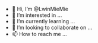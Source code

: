 - 👋 Hi, I’m @LwinMieMie
- 👀 I’m interested in ...
- 🌱 I’m currently learning ...
- 💞️ I’m looking to collaborate on ...
- 📫 How to reach me ...

<!---
LwinMieMie/LwinMieMie is a ✨ special ✨ repository because its `README.md` (this file) appears on your GitHub profile.
You can click the Preview link to take a look at your changes.
--->
